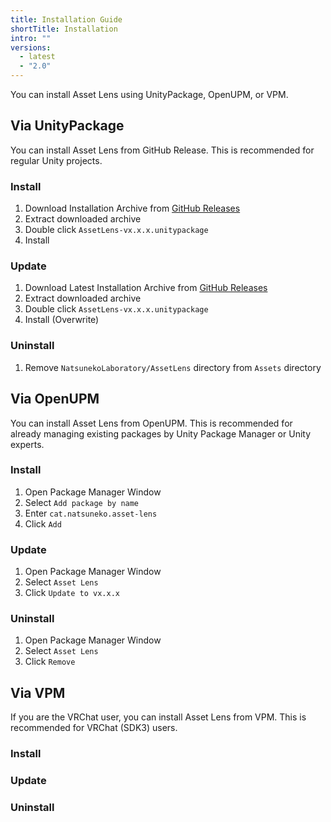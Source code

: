 ```yaml
---
title: Installation Guide
shortTitle: Installation
intro: ""
versions:
  - latest
  - "2.0"
---
```


You can install Asset Lens using UnityPackage, OpenUPM, or VPM.

## Via UnityPackage

You can install Asset Lens from GitHub Release.
This is recommended for regular Unity projects.

### Install

1. Download Installation Archive from [GitHub Releases](https://github.com/mika-f/asset-lens/releases)
2. Extract downloaded archive
3. Double click `AssetLens-vx.x.x.unitypackage`
4. Install

### Update

1. Download Latest Installation Archive from [GitHub Releases](https://github.com/mika-f/asset-lens/releases)
2. Extract downloaded archive
3. Double click `AssetLens-vx.x.x.unitypackage`
4. Install (Overwrite)

### Uninstall

1. Remove `NatsunekoLaboratory/AssetLens` directory from `Assets` directory

## Via OpenUPM

You can install Asset Lens from OpenUPM.
This is recommended for already managing existing packages by Unity Package Manager or Unity experts.

### Install

1. Open Package Manager Window
1. Select `Add package by name`
1. Enter `cat.natsuneko.asset-lens`
1. Click `Add`

### Update

1. Open Package Manager Window
2. Select `Asset Lens`
3. Click `Update to vx.x.x`

### Uninstall

1. Open Package Manager Window
2. Select `Asset Lens`
3. Click `Remove`

## Via VPM

If you are the VRChat user, you can install Asset Lens from VPM. This is recommended for VRChat (SDK3) users.

### Install

### Update

### Uninstall
